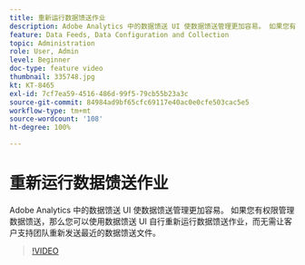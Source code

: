 ```yaml
---
title: 重新运行数据馈送作业
description: Adobe Analytics 中的数据馈送 UI 使数据馈送管理更加容易。 如果您有权限管理数据馈送，那么您可以使用数据馈送 UI 自行重新运行数据馈送作业，而无需让客户支持团队重新发送最近的数据馈送文件。
feature: Data Feeds, Data Configuration and Collection
topic: Administration
role: User, Admin
level: Beginner
doc-type: feature video
thumbnail: 335748.jpg
kt: KT-8465
exl-id: 7cf7ea59-4516-486d-99f5-79cb55b23a3c
source-git-commit: 84984ad9bf65cfc69117e40ac0e0cfe503cac5e5
workflow-type: tm+mt
source-wordcount: '108'
ht-degree: 100%

---
```


# 重新运行数据馈送作业

Adobe Analytics 中的数据馈送 UI 使数据馈送管理更加容易。 如果您有权限管理数据馈送，那么您可以使用数据馈送 UI 自行重新运行数据馈送作业，而无需让客户支持团队重新发送最近的数据馈送文件。

>[!VIDEO](https://video.tv.adobe.com/v/3418501/?quality=12&learn=on&captions=chi_hans)
